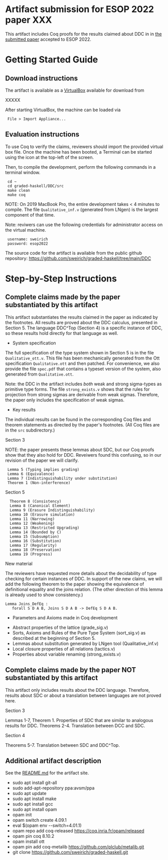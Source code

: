 Artifact submission for ESOP 2022 paper XXX
==========================================

This artifact includes Coq proofs for the results claimed about DDC in 
in [the submitted
paper](https://github.com/sweirich/graded-haskell/blob/main/ddc.pdf)
accepted to ESOP 2022. 

Getting Started Guide
=====================

Download instructions
---------------------

The artifact is available as a [VirtualBox](https://www.virtualbox.org/) available for download from 

XXXXX

After starting VirtualBox, the machine can be loaded via 

     File > Import Appliance...


Evaluation instructions
-----------------------

To use Coq to verify the claims, reviewers should import the provided virtual box
file.  Once the machine has been booted, a Terminal can be started
using the icon at the top-left of the screen.

Then, to compile the development, perform the following commands in a terminal window.
  
     cd ~ 
     cd graded-haskell/DDC/src
     make clean
     make coq

NOTE: On 2019 MacBook Pro, the entire development takes < 4 minutes to
compile. The file `Qualitative_inf.v` (generated from LNgen) is the largest component
of that time.

Note: reviwers can use the following credentials for administrator access on
the virtual machine.

     username: sweirich
     password: esop2022

The source code for the artifact is available from the public github repository:
https://github.com/sweirich/graded-haskell/tree/main/DDC


Step-by-Step Instructions
=========================

Complete claims made by the paper substantiated by this artifact
----------------------------------------------------------------

This artifact substantiates the results claimed in the paper as indicated by
the footnotes. All results are proved about the DDC calculus, presented in
Section 5.  The language DDC^Top (Section 4) is a specific instance of DDC,
so these results hold directly for that language as well.

* System specification

The full specification of the type system shown in Section 5 is in the file
`Qualitative_ott.v`. This file has been mechanically generated from the Ott
specification `Qualitative.ott` and then patched. For convenience, we
also provide the file `spec.pdf` that contains a typeset version of the
system, also generated from `Qualitative.ott`.

Note: the DDC in the artifact includes *both* weak and strong sigma-types
as primitive type forms. The file `strong_exists.v` shows that the rules 
for projection from strong sigmas are derivable from weak sigmas. Therefore, 
the paper only includes the specification of weak sigmas.

* Key results

The individual results can be found in the corresponding Coq files and theorem
statements as directed by the paper's footnotes. (All Coq files are in the
`src` subdirectory.)

Section 3

NOTE: the paper presents these lemmas about SDC, but our Coq proofs show that
they also hold for DDC. Reveiwers found this confusing, so in our revision of the
paper we will clarify.

     Lemma 5 (Typing implies grading)
     Lemma 6 (Equivalence) 
     Lemma 7 (Indistinguishability under substitution)
     Theorem 1 (Non-interference) 
      
Section 5

      Theorem 8 (Consistency)
      Lemma 8 (Canonical Element)
      Lemma 9 (Erasure Indistinguishability)
      Lemma 10 (Erasure simulation)
      Lemma 11 (Narrowing)
      Lemma 12 (Weakening)
      Lemma 13 (Restricted Upgrading) 
      Lemma 14 (Bounded by C)
      Lemma 15 (Subsumption)
      Lemma 16 (Substitution)
      Lemma 17 (Regularity)
      Lemma 18 (Preservation)
      Lemma 19 (Progress)
      
New material

The reviewers have requested more details about the decidability of type
checking for certain instances of DDC. In support of the new claims, we will
add the following theorem to the paper showing the equivalence of definitional
equality and the joins relation.  (The other direction of this lemma is
already used to show consistency.)

    Lemma Joins_DefEq : 
       forall S D A B, Joins S D A B -> DefEq S D A B.
      

* Parameters and Axioms made in Coq development

- Abstract properties of the lattice (grade_sig.v)
- Sorts, Axioms and Rules of the Pure Type System (sort_sig.v) as described at 
  the beginning of Section 5.
- Lemmas about substitution generated by LNgen tool (Qualitative_inf.v)
- Local closure properties of all relations (tactics.v)
- Properties about variable renaming (strong_exists.v)

Complete claims made by the paper NOT substantiated by this artifact
----------------------------------------------------------------

This artifact only includes results about the DDC language. Therefore, results
about SDC or about a translation between languages are not proved here.

Section 3

Lemmas 1-7, Theorem 1.  Properties of SDC that are similar to analogous results for DDC.
Theorems 2-4. Translation between DCC and SDC.

Section 4

Theorems 5-7. Translation between SDC and DDC^Top.

Additional artifact description
-------------------------------

See the [README.md](https://github.com/sweirich/graded-haskell) for the artifact site.



- sudo apt install git-all
- sudo add-apt-repository ppa:avsm/ppa
- sudo apt update
- sudo apt install make
- sudo apt install gcc
- sudo apt install opam
- opam init
- opam switch create 4.09.1
- eval $(opam env --switch=4.01.1)
- opam repo add coq-released https://coq.inria.fr/opam/released
- opam pin coq 8.10.2
- opam install ott
- opam pin add coq-metalib https://github.com/plclub/metalib.git
- git clone https://github.com/sweirich/graded-haskell.git
